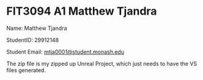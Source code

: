 # FIT3094 A1 Matthew Tjandra
 
 Name: Matthew Tjandra
 
 
 StudentID: 29912148
 
 
 Student Email: mtja0001@student.monash.edu


The zip file is my zipped up Unreal Project, which just needs to have the VS files generated.
